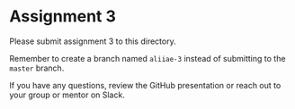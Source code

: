 # Assignment 3

Please submit assignment 3 to this directory.

Remember to create a branch named `aliiae-3` 
instead of submitting to the `master` branch.

If you have any questions, review the GitHub presentation or reach
out to your group or mentor on Slack.
